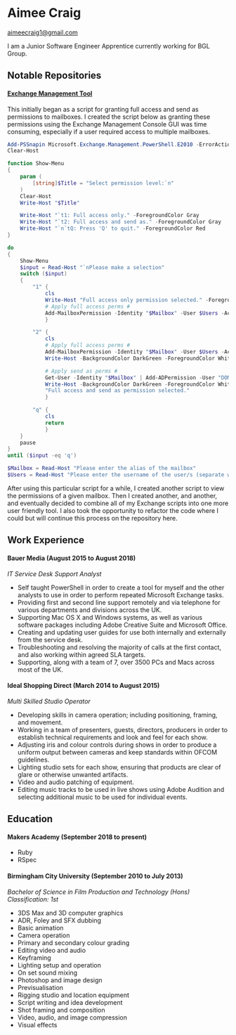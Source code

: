 # Aimee Craig

[aimeecraig1@gmail.com](mailto:aimeecraig1@gmail.com)

I am a Junior Software Engineer Apprentice currently working for BGL Group.

## Notable Repositories

#### [Exchange Management Tool](https://github.com/aimeecraig/exchange-management-tool)
This initially began as a script for granting full access and send as permissions to mailboxes. I created the script below as granting these permissions using the Exchange Management Console GUI was time consuming, especially if a user required access to multiple mailboxes.

```powershell
Add-PSSnapin Microsoft.Exchange.Management.PowerShell.E2010 -ErrorAction SilentlyContinue
Clear-Host

function Show-Menu
{
    param (
        [string]$Title = "Select permission level:`n"
    )
    Clear-Host
    Write-Host "$Title"

    Write-Host "`t1: Full access only." -ForegroundColor Gray
    Write-Host "`t2: Full access and send as." -ForegroundColor Gray
    Write-Host "`n`tQ: Press 'Q' to quit." -ForegroundColor Red
}

do
{
    Show-Menu
    $input = Read-Host "`nPlease make a selection"
    switch ($input)
    {
        "1" {
            cls
            Write-Host "Full access only permission selected." -ForegroundColor Green
            # Apply full access perms #
            Add-MailboxPermission -Identity "$Mailbox" -User $Users -AccessRights FullAccess -InheritanceType All -WarningAction SilentlyContinue | Out-Null
            }

        "2" {
            cls
            # Apply full access perms #
            Add-MailboxPermission -Identity "$Mailbox" -User $Users -AccessRights FullAccess -InheritanceType All -WarningAction SilentlyContinue | Out-Null
            Write-Host -BackgroundColor DarkGreen -ForegroundColor White 'Full access perms added'

            # Apply send as perms #
            Get-User -Identity "$Mailbox" | Add-ADPermission -User "DOMAIN\$Users" -Extendedrights Send-As -InheritanceType All -WarningAction SilentlyContinue | Out-Null
            Write-Host -BackgroundColor DarkGreen -ForegroundColor White 'Send as perms added'
            "Full access and send as permission selected."
            }

        "q" {
            cls
            return
            }
    }
    pause
}
until ($input -eq 'q')

$Mailbox = Read-Host "Please enter the alias of the mailbox"
$Users = Read-Host "Please enter the username of the user/s (separate with comma)"
```

After using this particular script for a while, I created another script to view the permissions of a given mailbox. Then I created another, and another, and eventually decided to combine all of my Exchange scripts into one more user friendly tool. I also took the opportunity to refactor the code where I could but will continue this process on the repository here.

## Work Experience

#### Bauer Media (August 2015 to August 2018)    
*IT Service Desk Support Analyst*

- Self taught PowerShell in order to create a tool for myself and the other analysts to use in order to perform repeated Microsoft Exchange tasks.
- Providing first and second line support remotely and via telephone for various departments and divisions across the UK.
- Supporting Mac OS X and Windows systems, as well as various software packages including Adobe Creative Suite and Microsoft Office.
- Creating and updating user guides for use both internally and externally from the service desk.
- Troubleshooting and resolving the majority of calls at the first contact, and also working within agreed SLA targets.
- Supporting, along with a team of 7, over 3500 PCs and Macs across most of the UK.

#### Ideal Shopping Direct (March 2014 to August 2015)   
*Multi Skilled Studio Operator*

- Developing skills in camera operation; including positioning, framing, and movement.
- Working in a team of presenters, guests, directors, producers in order to establish technical requirements and look and feel for each show.
- Adjusting iris and colour controls during shows in order to produce a uniform output between cameras and keep standards within OFCOM guidelines.
- Lighting studio sets for each show, ensuring that products are clear of glare or otherwise unwanted artifacts.
- Video and audio patching of equipment.
- Editing music tracks to be used in live shows using Adobe Audition and selecting additional music to be used for individual events.

## Education

#### Makers Academy (September 2018 to present)

- Ruby
- RSpec

#### Birmingham City University (September 2010 to July 2013)

*Bachelor of Science in Film Production and Technology (Hons)*  
*Classification: 1st*

- 3DS Max and 3D computer graphics
- ADR, Foley and SFX dubbing
- Basic animation
- Camera operation
- Primary and secondary colour grading
- Editing video and audio
- Keyframing
- Lighting setup and operation
- On set sound mixing
- Photoshop and image design
- Previsualisation
- Rigging studio and location equipment
- Script writing and idea development
- Shot framing and composition
- Video, audio, and image compression
- Visual effects
